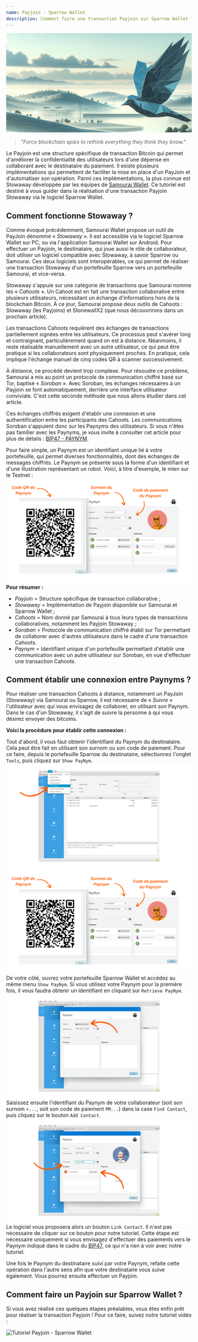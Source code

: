 ```yaml
---
name: Payjoin - Sparrow Wallet
description: Comment faire une transaction Payjoin sur Sparrow Wallet ?
---
```

![couverture article tuto sparrow payjoin](assets/cover.png)

> *"Force blockchain spies to rethink everything they think they know."*

Le Payjoin est une structure spécifique de transaction Bitcoin qui permet d'améliorer la confidentialité des utilisateurs lors d'une dépense en collaborant avec le destinataire du paiement. Il existe plusieurs implémentations qui permettent de faciliter la mise en place d'un PayJoin et d'automatiser son opération. Parmi ces implémentations, la plus connue est Stowaway développée par les équipes de [Samourai Wallet](https://samouraiwallet.com/stowaway). Ce tutoriel est destiné à vous guider dans la réalisation d'une transaction Payjoin Stowaway via le logiciel Sparrow Wallet.

## Comment fonctionne Stowaway ?

Comme évoqué précédemment, Samourai Wallet propose un outil de PayJoin dénommé « _Stowaway_ ». Il est accessible via le logiciel Sparrow Wallet sur PC, ou via l'application Samourai Wallet sur Android. Pour effectuer un Payjoin, le destinataire, qui joue aussi le rôle de collaborateur, doit utiliser un logiciel compatible avec Stowaway, à savoir Sparrow ou Samourai. Ces deux logiciels sont interopérables, ce qui permet de réaliser une transaction Stowaway d'un portefeuille Sparrow vers un portefeuille Samourai, et vice-versa.

Stowaway s'appuie sur une catégorie de transactions que Samourai nomme les « _Cahoots_ ». Un Cahoot est en fait une transaction collaborative entre plusieurs utilisateurs, nécessitant un échange d'informations hors de la blockchain Bitcoin. À ce jour, Samourai propose deux outils de Cahoots : Stowaway (les Payjoins) et StonewallX2 (que nous découvrirons dans un prochain article).

Les transactions Cahoots requièrent des échanges de transactions partiellement signées entre les utilisateurs. Ce processus peut s'avérer long et contraignant, particulièrement quand on est à distance. Néanmoins, il reste réalisable manuellement avec un autre utilisateur, ce qui peut être pratique si les collaborateurs sont physiquement proches. En pratique, cela implique l'échange manuel de cinq codes QR à scanner successivement.

À distance, ce procédé devient trop complexe. Pour résoudre ce problème, Samourai a mis au point un protocole de communication chiffré basé sur Tor, baptisé « _Soroban_ ». Avec Soroban, les échanges nécessaires à un Payjoin se font automatiquement, derrière une interface utilisateur conviviale. C'est cette seconde méthode que nous allons étudier dans cet article.

Ces échanges chiffrés exigent d'établir une connexion et une authentification entre les participants des Cahoots. Les communications Soroban s'appuient donc sur les Paynyms des utilisateurs. Si vous n'êtes pas familier avec les Paynyms, je vous invite à consulter cet article pour plus de détails : [BIP47 - PAYNYM](https://planb.network/tutorials/privacy/paynym-bip47).

Pour faire simple, un Paynym est un identifiant unique lié à votre portefeuille, qui permet diverses fonctionnalités, dont des échanges de messages chiffrés. Le Paynym se présente sous la forme d'un identifiant et d'une illustration représentant un robot. Voici, à titre d'exemple, le mien sur le Testnet :
![Paynym Sparrow](assets/1.png)
**Pour résumer :**
- *Payjoin* = Structure spécifique de transaction collaborative ;
- *Stowaway* = Implémentation de Payjoin disponible sur Samourai et Sparrow Wallet ;
- *Cahoots* = Nom donné par Samourai à tous leurs types de transactions collaboratives, notamment les Payjoin Stowaway ;
- *Soroban* = Protocole de communication chiffré établi sur Tor permettant de collaborer avec d'autres utilisateurs dans le cadre d'une transaction Cahoots.
- *Paynym* = Identifiant unique d'un portefeuille permettant d'établir une communication avec un autre utilisateur sur Soroban, en vue d'effectuer une transaction Cahoots. 

## Comment établir une connexion entre Paynyms ?

Pour réaliser une transaction Cahoots à distance, notamment un PayJoin (Stowaway) via Samourai ou Sparrow, il est nécessaire de « _Suivre_ » l'utilisateur avec qui vous envisagez de collaborer, en utilisant son Paynym. Dans le cas d'un Stowaway, il s'agit de suivre la personne à qui vous désirez envoyer des bitcoins.

**Voici la procédure pour établir cette connexion :**

Tout d'abord, il vous faut obtenir l'identifiant du Paynym du destinataire. Cela peut être fait en utilisant son surnom ou son code de paiement. Pour ce faire, depuis le portefeuille Sparrow du destinataire, sélectionnez l'onglet `Tools`, puis cliquez sur `Show PayNym`.
![Show Paynym](assets/2.png)
![Paynym Sparrow](assets/1.png)
De votre côté, ouvrez votre portefeuille Sparrow Wallet et accédez au même menu `Show PayNym`. Si vous utilisez votre Paynym pour la première fois, il vous faudra obtenir un identifiant en cliquant sur `Retrieve PayNym`.
![Retrieve paynym](assets/3.png)
Saisissez ensuite l'identifiant du Paynym de votre collaborateur (soit son surnom `+...`, soit son code de paiement `PM...`) dans la case `Find Contact`, puis cliquez sur le bouton `Add Contact`.
![add contact](assets/4.png)
Le logiciel vous proposera alors un bouton `Link Contact`. Il n'est pas nécessaire de cliquer sur ce bouton pour notre tutoriel. Cette étape est nécessaire uniquement si vous envisagez d'effectuer des paiements vers le Paynym indiqué dans le cadre du [BIP47](https://planb.network/tutorials/privacy/paynym-bip47), ce qui n'a rien à voir avec notre tutoriel.

Une fois le Paynym du destinataire suivi par votre Paynym, refaite cette opération dans l'autre sens afin que votre destinataire vous suive également. Vous pourrez ensuite effectuer un Payjoin.

## Comment faire un Payjoin sur Sparrow Wallet ?

Si vous avez réalisé ces quelques étapes préalables, vous êtes enfin prêt pour réaliser la transaction Payjoin ! Pour ce faire, suivez notre tutoriel vidéo :

![Tutoriel Payjoin - Sparrow Wallet](https://youtu.be/ZQxKod3e0Mg)
